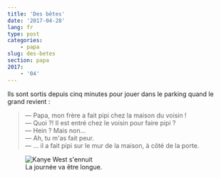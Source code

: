 ```yaml
---
title: 'Des bêtes'
date: '2017-04-28'
lang: fr
type: post
categories:
    - papa
slug: des-betes
section: papa
2017:
    - '04'
---
```


Ils sont sortis depuis cinq minutes pour jouer dans le parking quand le grand revient :

<!--more-->

> — Papa, mon frère a fait pipi chez la maison du voisin !  
> — Quoi ?! Il est entré chez le voisin pour faire pipi ?  
> — Hein ? Mais non…  
> — Ah, tu m'as fait peur.  
> — … il a fait pipi sur le mur de la maison, à côté de la porte.  

<figure>
  <img src="{{<fileFolder>}}bored.gif" alt="Kanye West s'ennuit"/>
  <figcaption>La journée va être longue.</figcaption>
</figure>